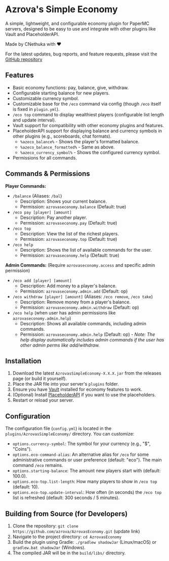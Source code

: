 # Azrova's Simple Economy

A simple, lightweight, and configurable economy plugin for PaperMC servers, designed to be easy to use and integrate with other plugins like Vault and PlaceholderAPI.

Made by CNethuka with ❤️

For the latest updates, bug reports, and feature requests, please visit the [GitHub repository](https://github.com/azrova/AzrovasEconomy)

## Features

*   Basic economy functions: pay, balance, give, withdraw.
*   Configurable starting balance for new players.
*   Customizable currency symbol.
*   Customizable base for the `/eco` command via config (though `/eco` itself is fixed in `plugin.yml`).
*   `/eco top` command to display wealthiest players (configurable list length and update interval).
*   Vault support for compatibility with other economy plugins and features.
*   PlaceholderAPI support for displaying balance and currency symbols in other plugins (e.g., scoreboards, chat formats).
    *   `%azeco_balance%` - Shows the player's formatted balance.
    *   `%azeco_balance_formatted%` - Same as above.
    *   `%azeco_currency_symbol%` - Shows the configured currency symbol.
*   Permissions for all commands.

## Commands & Permissions

**Player Commands:**

*   `/balance` (Aliases: `/bal`)
    *   Description: Shows your current balance.
    *   Permission: `azrovaseconomy.balance` (Default: true)
*   `/eco pay [player] [amount]`
    *   Description: Pay another player.
    *   Permission: `azrovaseconomy.pay` (Default: true)
*   `/eco top`
    *   Description: View the list of the richest players.
    *   Permission: `azrovaseconomy.top` (Default: true)
*   `/eco help`
    *   Description: Shows the list of available commands for the user.
    *   Permission: `azrovaseconomy.help` (Default: true)

**Admin Commands:** (Require `azrovaseconomy.access` and specific admin permission)

*   `/eco add [player] [amount]`
    *   Description: Add money to a player's balance.
    *   Permission: `azrovaseconomy.admin.add` (Default: op)
*   `/eco withdraw [player] [amount]` (Aliases: `/eco remove`, `/eco take`)
    *   Description: Remove money from a player's balance.
    *   Permission: `azrovaseconomy.admin.withdraw` (Default: op)
*   `/eco help` (when user has admin permissions like `azrovaseconomy.admin.help`)
    *   Description: Shows all available commands, including admin commands.
    *   Permission: `azrovaseconomy.admin.help` (Default: op) - *Note: The help display automatically includes admin commands if the user has other admin perms like add/withdraw.*

## Installation

1.  Download the latest `AzrovasSimpleEconomy-X.X.X.jar` from the releases page (or build it yourself).
2.  Place the JAR file into your server's `plugins` folder.
3.  Ensure you have [Vault](https://www.spigotmc.org/resources/vault.34315/) installed for economy features to work.
4.  (Optional) Install [PlaceholderAPI](https://www.spigotmc.org/resources/placeholderapi.6245/) if you want to use the placeholders.
5.  Restart or reload your server.

## Configuration

The configuration file (`config.yml`) is located in the `plugins/AzrovasSimpleEconomy/` directory. You can customize:

*   `options.currency-symbol`: The symbol for your currency (e.g., "$", "Coins").
*   `options.eco-command-alias`: An alternative alias for `/eco` for some administrative commands or user preference (default: "eco"). The main command `/eco` remains.
*   `options.starting-balance`: The amount new players start with (default: 100.0).
*   `options.eco-top.list-length`: How many players to show in `/eco top` (default: 10).
*   `options.eco-top.update-interval`: How often (in seconds) the `/eco top` list is refreshed (default: 300 seconds / 5 minutes).

## Building from Source (for Developers)

1.  Clone the repository: `git clone https://github.com/azrova/AzrovasEconomy.git` (update link)
2.  Navigate to the project directory: `cd AzrovasEconomy`
3.  Build the plugin using Gradle: `./gradlew shadowJar` (Linux/macOS) or `gradlew.bat shadowJar` (Windows).
4.  The compiled JAR will be in the `build/libs/` directory.
